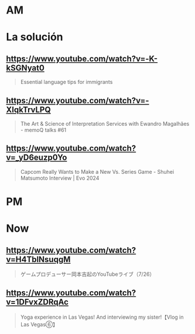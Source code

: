# AM
# La solución

## https://www.youtube.com/watch?v=-K-kSGNyat0

> Essential language tips for immigrants

## https://www.youtube.com/watch?v=-XIqkTrvLPQ 

> The Art & Science of Interpretation Services with Ewandro Magalhães - memoQ talks #61 

## https://www.youtube.com/watch?v=_yD6euzp0Yo 

> Capcom Really Wants to Make a New Vs. Series Game - Shuhei Matsumoto Interview | Evo 2024 

# PM
# Now

## https://www.youtube.com/watch?v=H4TblNsuqgM

> ゲームプロデューサー岡本吉起のYouTubeライブ（7/26）

## https://www.youtube.com/watch?v=1DFvxZDRqAc

>  Yoga experience in Las Vegas! And interviewing my sister!【Vlog in Las Vegas⑥】 

